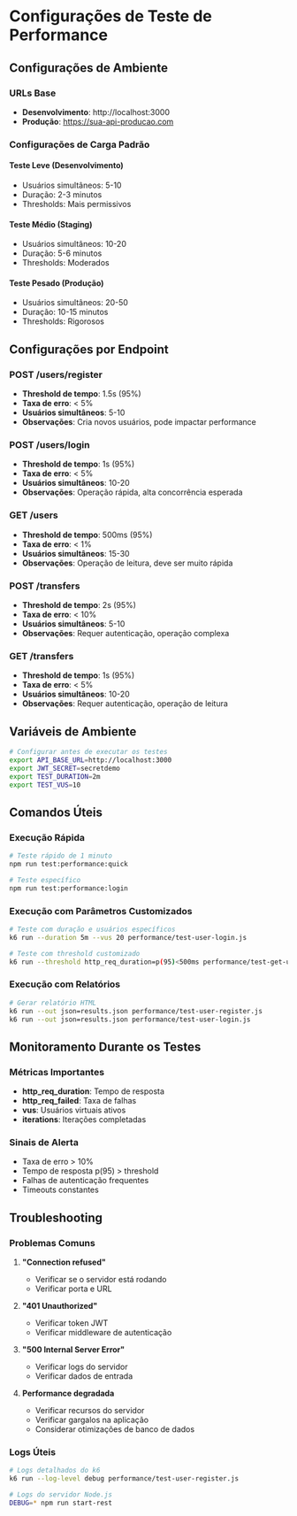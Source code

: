 # Configurações de Teste de Performance

## Configurações de Ambiente

### URLs Base
- **Desenvolvimento**: http://localhost:3000
- **Produção**: https://sua-api-producao.com

### Configurações de Carga Padrão

#### Teste Leve (Desenvolvimento)
- Usuários simultâneos: 5-10
- Duração: 2-3 minutos
- Thresholds: Mais permissivos

#### Teste Médio (Staging)
- Usuários simultâneos: 10-20
- Duração: 5-6 minutos
- Thresholds: Moderados

#### Teste Pesado (Produção)
- Usuários simultâneos: 20-50
- Duração: 10-15 minutos
- Thresholds: Rigorosos

## Configurações por Endpoint

### POST /users/register
- **Threshold de tempo**: 1.5s (95%)
- **Taxa de erro**: < 5%
- **Usuários simultâneos**: 5-10
- **Observações**: Cria novos usuários, pode impactar performance

### POST /users/login
- **Threshold de tempo**: 1s (95%)
- **Taxa de erro**: < 5%
- **Usuários simultâneos**: 10-20
- **Observações**: Operação rápida, alta concorrência esperada

### GET /users
- **Threshold de tempo**: 500ms (95%)
- **Taxa de erro**: < 1%
- **Usuários simultâneos**: 15-30
- **Observações**: Operação de leitura, deve ser muito rápida

### POST /transfers
- **Threshold de tempo**: 2s (95%)
- **Taxa de erro**: < 10%
- **Usuários simultâneos**: 5-10
- **Observações**: Requer autenticação, operação complexa

### GET /transfers
- **Threshold de tempo**: 1s (95%)
- **Taxa de erro**: < 5%
- **Usuários simultâneos**: 10-20
- **Observações**: Requer autenticação, operação de leitura

## Variáveis de Ambiente

```bash
# Configurar antes de executar os testes
export API_BASE_URL=http://localhost:3000
export JWT_SECRET=secretdemo
export TEST_DURATION=2m
export TEST_VUS=10
```

## Comandos Úteis

### Execução Rápida
```bash
# Teste rápido de 1 minuto
npm run test:performance:quick

# Teste específico
npm run test:performance:login
```

### Execução com Parâmetros Customizados
```bash
# Teste com duração e usuários específicos
k6 run --duration 5m --vus 20 performance/test-user-login.js

# Teste com threshold customizado
k6 run --threshold http_req_duration=p(95)<500ms performance/test-get-users.js
```

### Execução com Relatórios
```bash
# Gerar relatório HTML
k6 run --out json=results.json performance/test-user-register.js
k6 run --out json=results.json performance/test-user-login.js
```

## Monitoramento Durante os Testes

### Métricas Importantes
- **http_req_duration**: Tempo de resposta
- **http_req_failed**: Taxa de falhas
- **vus**: Usuários virtuais ativos
- **iterations**: Iterações completadas

### Sinais de Alerta
- Taxa de erro > 10%
- Tempo de resposta p(95) > threshold
- Falhas de autenticação frequentes
- Timeouts constantes

## Troubleshooting

### Problemas Comuns

1. **"Connection refused"**
   - Verificar se o servidor está rodando
   - Verificar porta e URL

2. **"401 Unauthorized"**
   - Verificar token JWT
   - Verificar middleware de autenticação

3. **"500 Internal Server Error"**
   - Verificar logs do servidor
   - Verificar dados de entrada

4. **Performance degradada**
   - Verificar recursos do servidor
   - Verificar gargalos na aplicação
   - Considerar otimizações de banco de dados

### Logs Úteis
```bash
# Logs detalhados do k6
k6 run --log-level debug performance/test-user-register.js

# Logs do servidor Node.js
DEBUG=* npm run start-rest
```
